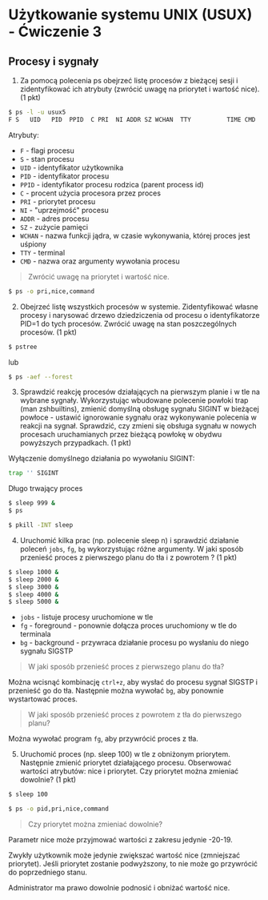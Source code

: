 # Użytkowanie systemu UNIX (USUX) - Ćwiczenie 3

## Procesy i sygnały

1. Za pomocą polecenia ps obejrzeć listę procesów z bieżącej sesji i zidentyfikować ich atrybuty (zwrócić uwagę na priorytet i wartość nice). (1 pkt)

```sh
$ ps -l -u usux5
F S   UID   PID  PPID  C PRI  NI ADDR SZ WCHAN  TTY          TIME CMD
```

Atrybuty:
- `F` - flagi procesu
- `S` - stan procesu
- `UID` - identyfikator użytkownika
- `PID` - identyfikator procesu
- `PPID` - identyfikator procesu rodzica (parent process id)
- `C` - procent użycia procesora przez proces
- `PRI` - priorytet procesu
- `NI` - "uprzejmość" procesu
- `ADDR` - adres procesu
- `SZ` - zużycie pamięci
- `WCHAN` - nazwa funkcji jądra, w czasie wykonywania, której proces jest uśpiony
- `TTY` - terminal
- `CMD` - nazwa oraz argumenty wywołania procesu

> Zwrócić uwagę na priorytet i wartość nice.
```sh
$ ps -o pri,nice,command
```

2. Obejrzeć listę wszystkich procesów w systemie.
Zidentyfikować własne procesy i narysować drzewo dziedziczenia od procesu o identyfikatorze PID=1 do tych procesów.
Zwrócić uwagę na stan poszczególnych procesów. (1 pkt)

```sh
$ pstree
```

lub

```sh
$ ps -aef --forest
```

3. Sprawdzić reakcję procesów działających na pierwszym planie i w tle na wybrane sygnały. 
Wykorzystując wbudowane polecenie powłoki trap (man zshbuiltins), zmienić domyślną obsługę sygnału SIGINT w bieżącej powłoce - ustawić ignorowanie sygnału oraz wykonywanie polecenia w reakcji na sygnał. 
Sprawdzić, czy zmieni się obsługa sygnału w nowych procesach uruchamianych przez bieżącą powłokę w obydwu powyższych przypadkach. (1 pkt)

Wyłączenie domyślnego działania po wywołaniu SIGINT:
```sh
trap '' SIGINT
```

Długo trwający proces
```sh
$ sleep 999 &
$ ps
```

```sh
$ pkill -INT sleep
```

4. Uruchomić kilka prac (np. polecenie sleep n) i sprawdzić działanie poleceń `jobs`, `fg`, `bg` wykorzystując różne argumenty. 
W jaki sposób przenieść proces z pierwszego planu do tła i z powrotem ? (1 pkt)

```sh
$ sleep 1000 &
$ sleep 2000 &
$ sleep 3000 &
$ sleep 4000 &
$ sleep 5000 &
```
- `jobs` - listuje procesy uruchomione w tle
- `fg` - foreground - ponownie dołącza proces uruchomiony w tle do terminala
- `bg` - background - przywraca działanie procesu po wysłaniu do niego sygnału SIGSTP

> W jaki sposób przenieść proces z pierwszego planu do tła?

Można wcisnąć kombinację `ctrl+z`, aby wysłać do procesu sygnał SIGSTP i przenieść go do tła. Następnie można wywołać `bg`, aby ponownie wystartować proces.

> W jaki sposób przenieść proces z powrotem z tła do pierwszego planu?

Można wywołać program `fg`, aby przywrócić proces z tła.

5. Uruchomić proces (np. sleep 100) w tle z obniżonym priorytem. 
Następnie zmienić priorytet działającego procesu. 
Obserwować wartości atrybutów: nice i priorytet. 
Czy priorytet można zmieniać dowolnie? (1 pkt)

```sh
$ sleep 100
```

```sh
$ ps -o pid,pri,nice,command
```

> Czy priorytet można zmieniać dowolnie?

Parametr nice może przyjmować wartości z zakresu jedynie -20-19.

Zwykły użytkownik może jedynie zwiększać wartość nice (zmniejszać priorytet). Jeśli priorytet zostanie podwyższony, to nie może go przywrócić do poprzedniego stanu.

Administrator ma prawo dowolnie podnosić i obniżać wartość nice.

